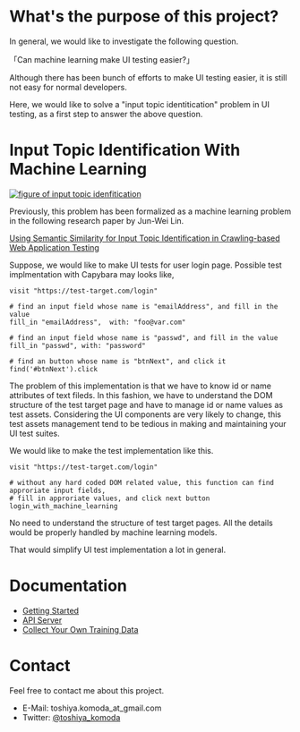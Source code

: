 # What's the purpose of this project?

In general, we would like to investigate the following question.

「Can machine learning make UI testing easier?」

Although there has been bunch of efforts to make UI testing easier, it is still not easy for normal developers.

Here, we would like to solve a "input topic identitication" problem in UI testing, as a first step to answer the above question.

# Input Topic Identification With Machine Learning

[![figure of input topic idenfitication](
https://gist.githubusercontent.com/toshiya/722357d3c8d1c22511594640d21db749/raw/702a890f16b6d663b63062911e1a9f1bc47c5230/Introduce_Machine_Learning_into_UI_Tests.png)](https://www.slideshare.net/ToshiyaKomoda/introduce-machine-learning-into-ui-tests)

Previously, this problem has been formalized as a machine learning problem in the following research paper by Jun-Wei Lin.

[Using Semantic Similarity for Input Topic Identification in Crawling-based Web Application Testing](https://arxiv.org/abs/1608.06549)

Suppose, we would like to make UI tests for user login page. Possible test implmentation with Capybara may looks like,

```
visit "https://test-target.com/login"

# find an input field whose name is "emailAddress", and fill in the value
fill_in "emailAddress",  with: "foo@var.com"

# find an input field whose name is "passwd", and fill in the value
fill_in "passwd", with: "password"

# find an button whose name is "btnNext", and click it
find('#btnNext').click
```

The problem of this implementation is that we have to know id or name attributes of text fileds. In this fashion, we have to understand the DOM structure of the test target page and have to manage id or name values as test assets. Considering the UI components are very likely to change, this test assets management tend to be tedious in making and maintaining your UI test suites.

We would like to make the test implementation like this.

```
visit "https://test-target.com/login"

# without any hard coded DOM related value, this function can find approriate input fields,
# fill in approriate values, and click next button
login_with_machine_learning
```

No need to understand the structure of test target pages. All the details would be properly handled by machine learning models.

That would simplify UI test implementation a lot in general.

# Documentation

* [Getting Started](/docs/getting_started.md)
* [API Server](/docs/api_server.md)
* [Collect Your Own Training Data](/docs/collecting_training_set.md)

# Contact

Feel free to contact me about this project.

- E-Mail: toshiya.komoda_at_gmail.com
- Twitter: [@toshiya_komoda](https://twitter.com/toshiya_komoda)
